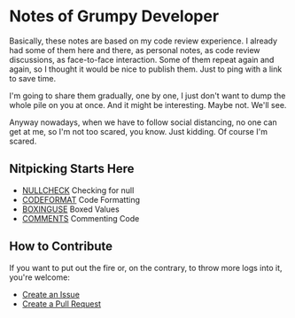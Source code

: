 Notes of Grumpy Developer
=========================

Basically, these notes are based on my code review experience. I already
had some of them here and there, as personal notes, as code review
discussions, as face-to-face interaction. Some of them repeat again and
again, so I thought it would be nice to publish them. Just to ping with
a link to save time.

I'm going to share them gradually, one by one, I just don't want to
dump the whole pile on you at once. And it might be interesting. Maybe
not. We'll see.

Anyway nowadays, when we have to follow social distancing, no one can
get at me, so I'm not too scared, you know. Just kidding. Of course I'm
scared.

Nitpicking Starts Here
----------------------

* [NULLCHECK](grumbles/NULLCHECK.md) Checking for null
* [CODEFORMAT](grumbles/CODEFORMAT.md) Code Formatting
* [BOXINGUSE](grumbles/BOXINGUSE.md) Boxed Values
* [COMMENTS](grumbles/COMMENTS.md) Commenting Code

How to Contribute
-----------------

If you want to put out the fire or, on the contrary, to throw more logs
into it, you're welcome:

* [Create an Issue](issues)
* [Create a Pull Request](pulls)
